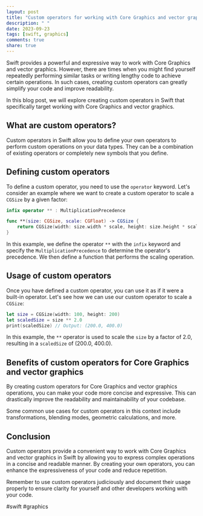 ```yaml
---
layout: post
title: "Custom operators for working with Core Graphics and vector graphics in Swift"
description: " "
date: 2023-09-23
tags: [swift, graphics]
comments: true
share: true
---
```


Swift provides a powerful and expressive way to work with Core Graphics and vector graphics. However, there are times when you might find yourself repeatedly performing similar tasks or writing lengthy code to achieve certain operations. In such cases, creating custom operators can greatly simplify your code and improve readability.

In this blog post, we will explore creating custom operators in Swift that specifically target working with Core Graphics and vector graphics.

## What are custom operators?

Custom operators in Swift allow you to define your own operators to perform custom operations on your data types. They can be a combination of existing operators or completely new symbols that you define.

## Defining custom operators

To define a custom operator, you need to use the `operator` keyword. Let's consider an example where we want to create a custom operator to scale a `CGSize` by a given factor:

```swift
infix operator ** : MultiplicationPrecedence

func **(size: CGSize, scale: CGFloat) -> CGSize {
    return CGSize(width: size.width * scale, height: size.height * scale)
}
```

In this example, we define the operator `**` with the `infix` keyword and specify the `MultiplicationPrecedence` to determine the operator's precedence. We then define a function that performs the scaling operation.

## Usage of custom operators

Once you have defined a custom operator, you can use it as if it were a built-in operator. Let's see how we can use our custom operator to scale a `CGSize`:

```swift
let size = CGSize(width: 100, height: 200)
let scaledSize = size ** 2.0
print(scaledSize) // Output: (200.0, 400.0)
```

In this example, the `**` operator is used to scale the `size` by a factor of 2.0, resulting in a `scaledSize` of (200.0, 400.0).

## Benefits of custom operators for Core Graphics and vector graphics

By creating custom operators for Core Graphics and vector graphics operations, you can make your code more concise and expressive. This can drastically improve the readability and maintainability of your codebase.

Some common use cases for custom operators in this context include transformations, blending modes, geometric calculations, and more.

## Conclusion

Custom operators provide a convenient way to work with Core Graphics and vector graphics in Swift by allowing you to express complex operations in a concise and readable manner. By creating your own operators, you can enhance the expressiveness of your code and reduce repetition.

Remember to use custom operators judiciously and document their usage properly to ensure clarity for yourself and other developers working with your code.

#swift #graphics